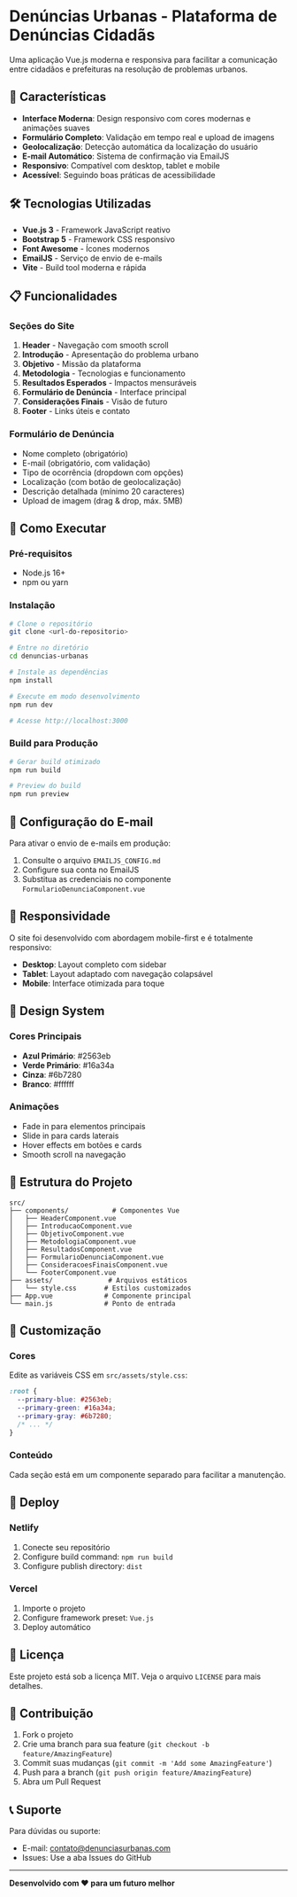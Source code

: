# Denúncias Urbanas - Plataforma de Denúncias Cidadãs

Uma aplicação Vue.js moderna e responsiva para facilitar a comunicação entre cidadãos e prefeituras na resolução de problemas urbanos.

## 🚀 Características

- **Interface Moderna**: Design responsivo com cores modernas e animações suaves
- **Formulário Completo**: Validação em tempo real e upload de imagens
- **Geolocalização**: Detecção automática da localização do usuário
- **E-mail Automático**: Sistema de confirmação via EmailJS
- **Responsivo**: Compatível com desktop, tablet e mobile
- **Acessível**: Seguindo boas práticas de acessibilidade

## 🛠️ Tecnologias Utilizadas

- **Vue.js 3** - Framework JavaScript reativo
- **Bootstrap 5** - Framework CSS responsivo
- **Font Awesome** - Ícones modernos
- **EmailJS** - Serviço de envio de e-mails
- **Vite** - Build tool moderna e rápida

## 📋 Funcionalidades

### Seções do Site
1. **Header** - Navegação com smooth scroll
2. **Introdução** - Apresentação do problema urbano
3. **Objetivo** - Missão da plataforma
4. **Metodologia** - Tecnologias e funcionamento
5. **Resultados Esperados** - Impactos mensuráveis
6. **Formulário de Denúncia** - Interface principal
7. **Considerações Finais** - Visão de futuro
8. **Footer** - Links úteis e contato

### Formulário de Denúncia
- Nome completo (obrigatório)
- E-mail (obrigatório, com validação)
- Tipo de ocorrência (dropdown com opções)
- Localização (com botão de geolocalização)
- Descrição detalhada (mínimo 20 caracteres)
- Upload de imagem (drag & drop, máx. 5MB)

## 🚀 Como Executar

### Pré-requisitos
- Node.js 16+ 
- npm ou yarn

### Instalação
```bash
# Clone o repositório
git clone <url-do-repositorio>

# Entre no diretório
cd denuncias-urbanas

# Instale as dependências
npm install

# Execute em modo desenvolvimento
npm run dev

# Acesse http://localhost:3000
```

### Build para Produção
```bash
# Gerar build otimizado
npm run build

# Preview do build
npm run preview
```

## 📧 Configuração do E-mail

Para ativar o envio de e-mails em produção:

1. Consulte o arquivo `EMAILJS_CONFIG.md`
2. Configure sua conta no EmailJS
3. Substitua as credenciais no componente `FormularioDenunciaComponent.vue`

## 📱 Responsividade

O site foi desenvolvido com abordagem mobile-first e é totalmente responsivo:

- **Desktop**: Layout completo com sidebar
- **Tablet**: Layout adaptado com navegação colapsável
- **Mobile**: Interface otimizada para toque

## 🎨 Design System

### Cores Principais
- **Azul Primário**: #2563eb
- **Verde Primário**: #16a34a
- **Cinza**: #6b7280
- **Branco**: #ffffff

### Animações
- Fade in para elementos principais
- Slide in para cards laterais
- Hover effects em botões e cards
- Smooth scroll na navegação

## 📁 Estrutura do Projeto

```
src/
├── components/           # Componentes Vue
│   ├── HeaderComponent.vue
│   ├── IntroducaoComponent.vue
│   ├── ObjetivoComponent.vue
│   ├── MetodologiaComponent.vue
│   ├── ResultadosComponent.vue
│   ├── FormularioDenunciaComponent.vue
│   ├── ConsideracoesFinaisComponent.vue
│   └── FooterComponent.vue
├── assets/              # Arquivos estáticos
│   └── style.css       # Estilos customizados
├── App.vue             # Componente principal
└── main.js             # Ponto de entrada
```

## 🔧 Customização

### Cores
Edite as variáveis CSS em `src/assets/style.css`:

```css
:root {
  --primary-blue: #2563eb;
  --primary-green: #16a34a;
  --primary-gray: #6b7280;
  /* ... */
}
```

### Conteúdo
Cada seção está em um componente separado para facilitar a manutenção.

## 🚀 Deploy

### Netlify
1. Conecte seu repositório
2. Configure build command: `npm run build`
3. Configure publish directory: `dist`

### Vercel
1. Importe o projeto
2. Configure framework preset: `Vue.js`
3. Deploy automático

## 📝 Licença

Este projeto está sob a licença MIT. Veja o arquivo `LICENSE` para mais detalhes.

## 🤝 Contribuição

1. Fork o projeto
2. Crie uma branch para sua feature (`git checkout -b feature/AmazingFeature`)
3. Commit suas mudanças (`git commit -m 'Add some AmazingFeature'`)
4. Push para a branch (`git push origin feature/AmazingFeature`)
5. Abra um Pull Request

## 📞 Suporte

Para dúvidas ou suporte:
- E-mail: contato@denunciasurbanas.com
- Issues: Use a aba Issues do GitHub

---

**Desenvolvido com ❤️ para um futuro melhor**


